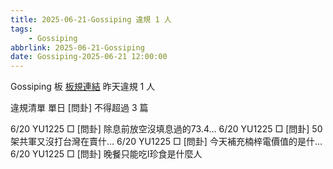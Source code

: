 ```yaml
---
title: 2025-06-21-Gossiping 違規 1 人
tags:
    - Gossiping
abbrlink: 2025-06-21-Gossiping
date: Gossiping-2025-06-21 12:00:00
---
```

Gossiping 板 [板規連結](https://www.ptt.cc/bbs/Gossiping/M.1637425085.A.07D.html)
昨天違規 1 人
<!-- more -->

違規清單
單日 [問卦] 不得超過 3 篇

6/20 YU1225 □ [問卦] 除息前放空沒填息過的73.4…
6/20 YU1225 □ [問卦] 50架共軍又沒打台灣在賣什…
6/20 YU1225 □ [問卦] 今天補充楠梓電價值的是什…
6/20 YU1225 □ [問卦] 晚餐只能吃I珍食是什麼人